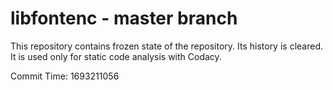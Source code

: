 # libfontenc - master branch

This repository contains frozen state of the repository.
Its history is cleared. It is used only for static code
analysis with Codacy.

Commit Time: 1693211056
